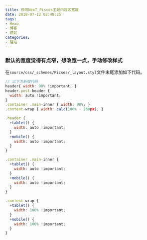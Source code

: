 ```yaml
---
title: 修改NexT_Pisces主题内容区宽度
date: 2018-07-12 02:48:25
tags:
- Hexo
- 博客
- 建站
categories:
- 建站
---
```


### 默认的宽度觉得有点窄，想改宽一点，手动修改样式
在`source/css/_schemes/Picses/_layout.styl`文件末尾添加如下代码。

```javascript
// 以下为新增代码
header{ width: 90% !important; }
header.post-header {
  width: auto !important;
}
.container .main-inner { width: 90%; }
.content-wrap { width: calc(100% - 260px); }

.header {
  +tablet() {
    width: auto !important;
  }
  +mobile() {
    width: auto !important;
  }
}

.container .main-inner {
  +tablet() {
    width: auto !important;
  }
  +mobile() {
    width: auto !important;
  }
}

.content-wrap {
  +tablet() {
    width: 100% !important;
  }
  +mobile() {
    width: 100% !important;
  }
}
```

<!--more-->
